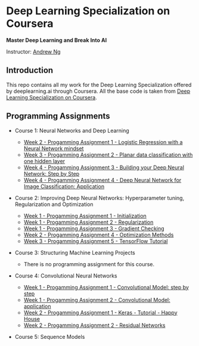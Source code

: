 # Deep Learning Specialization on Coursera

**Master Deep Learning and Break Into AI**

Instructor: [Andrew Ng](http://www.andrewng.org/)

## Introduction

This repo contains all my work for the Deep Learning Specialization offered by deeplearning.ai through Coursera. All the base code is taken from [Deep Learning Specialization on Coursera](https://www.coursera.org/specializations/deep-learning).

## Programming Assignments

- Course 1: Neural Networks and Deep Learning

  - [Week 2 - Progamming Assignment 1 - Logistic Regression with a Neural Network mindset](https://github.com/dsiker/deep-learning-specialization/blob/master/Part%201%20-%20Neural%20Networks%20and%20Deep%20Learning/Logistic%20Regression%20with%20a%20Neural%20Network%20Mindset.ipynb)
  - [Week 3 - Progamming Assignment 2 - Planar data classification with one hidden layer](https://github.com/dsiker/deep-learning-specialization/blob/master/Part%201%20-%20Neural%20Networks%20and%20Deep%20Learning/Planar%20Data%20Classification%20with%20One%20Hidden%20Layer.ipynb)
  - [Week 4 - Progamming Assignment 3 - Building your Deep Neural Network: Step by Step](https://github.com/dsiker/deep-learning-specialization/blob/master/Part%201%20-%20Neural%20Networks%20and%20Deep%20Learning/Building%20Your%20Deep%20Neural%20Network%20-Step%20by%20Step.ipynb)
  - [Week 4 - Progamming Assignment 4 - Deep Neural Network for Image Classification: Application](https://github.com/dsiker/deep-learning-specialization/blob/master/Part%201%20-%20Neural%20Networks%20and%20Deep%20Learning/Deep%20Neural%20Network%20-Application.ipynb)

- Course 2: Improving Deep Neural Networks: Hyperparameter tuning, Regularization and Optimization

  - [Week 1 - Progamming Assignment 1 - Initialization](https://github.com/dsiker/deep-learning-specialization/blob/master/Part%202%20-%20Improving%20Deep%20Neural%20Networks-%20Hyperparameter%20Tuning-%20Regularization%20and%20Optimization/Initialization.ipynb)
  - [Week 1 - Progamming Assignment 2 - Regularization](https://github.com/dsiker/deep-learning-specialization/blob/master/Part%202%20-%20Improving%20Deep%20Neural%20Networks-%20Hyperparameter%20Tuning-%20Regularization%20and%20Optimization/Regularization.ipynb)
  - [Week 1 - Progamming Assignment 3 - Gradient Checking](https://github.com/dsiker/deep-learning-specialization/blob/master/Part%202%20-%20Improving%20Deep%20Neural%20Networks-%20Hyperparameter%20Tuning-%20Regularization%20and%20Optimization/Gradient%2BChecking.ipynb)
  - [Week 2 - Progamming Assignment 4 - Optimization Methods](https://github.com/dsiker/deep-learning-specialization/blob/master/Part%202%20-%20Improving%20Deep%20Neural%20Networks-%20Hyperparameter%20Tuning-%20Regularization%20and%20Optimization/Optimization%2BMethods.ipynb)
  - [Week 3 - Progamming Assignment 5 - TensorFlow Tutorial](https://github.com/dsiker/deep-learning-specialization/blob/master/Part%202%20-%20Improving%20Deep%20Neural%20Networks-%20Hyperparameter%20Tuning-%20Regularization%20and%20Optimization/Tensorflow%20Deep%20Neural%20Network.ipynb)

- Course 3: Structuring Machine Learning Projects

  - There is no programming assignment for this course.
  
- Course 4: Convolutional Neural Networks

  - [Week 1 - Progamming Assignment 1 - Convolutional Model: step by step](https://github.com/dsiker/deep-learning-specialization/blob/master/Part%204%20-%20Convolutional%20Neural%20Networks/Convolution%2Bmodel%2B-%2BStep%2Bby%2BStep%2B-%2Bv2.ipynb)
  - [Week 1 - Progamming Assignment 2 - Convolutional Model: application](https://github.com/dsiker/deep-learning-specialization/blob/master/Part%204%20-%20Convolutional%20Neural%20Networks/Convolution%2Bmodel%2B-%2BApplication%2B-%2Bv1.ipynb)
  - [Week 2 - Progamming Assignment 1 - Keras - Tutorial - Happy House]()
  - [Week 2 - Progamming Assignment 2 - Residual Networks]()
  
- Course 5: Sequence Models

